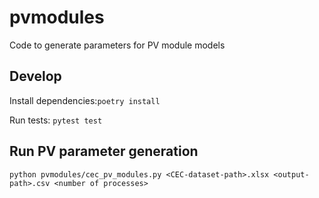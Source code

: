 # pvmodules
Code to generate parameters for PV module models


## Develop
Install dependencies:`poetry install`

Run tests: `pytest test`


## Run PV parameter generation
`python pvmodules/cec_pv_modules.py <CEC-dataset-path>.xlsx <output-path>.csv <number of processes>`
